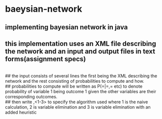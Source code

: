 # baeysian-network
## implementing bayesian network in java<br />
## this implementation uses an XML file describing the network and an input and output files in text forms(assignment specs)<br />
<br />
## the input consists of several lines the first being the XML describing the network and the rest consisting of probabilities to compute and how.<br />
## probabilities to compute will be written as P(<variable 1>=<outcome 1>|<variable 2>=<outcome 2>,<variable 3>=<outcome 3> etc) to denote probability of variable 1 being outcome 1 given the other variables are their corresponding outcomes.<br />
## then write ,<1-3> to specify the algorithm used where 1 is the naive calculation, 2 is variable elimination and 3 is variable elimination with an added heuristic
